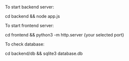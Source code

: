 To start backend server:

cd backend && node app.js

To start frontend server:

cd frontend && python3 -m http.server {your selected port}

To check database:

cd backend/db && sqlite3 database.db

